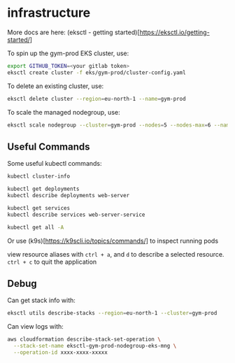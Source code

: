 # infrastructure

More docs are here: (eksctl - getting started)[https://eksctl.io/getting-started/]

To spin up the gym-prod EKS cluster, use:
```bash
export GITHUB_TOKEN=<your gitlab token>
eksctl create cluster -f eks/gym-prod/cluster-config.yaml
```

To delete an existing cluster, use:
```bash
eksctl delete cluster --region=eu-north-1 --name=gym-prod
```

To scale the managed nodegroup, use:
```bash
eksctl scale nodegroup --cluster=gym-prod --nodes=5 --nodes-max=6 --name=eks-managed --wait
```

## Useful Commands

Some useful kubectl commands:

```bash
kubectl cluster-info

kubectl get deployments
kubectl describe deployments web-server

kubectl get services
kubectl describe services web-server-service

kubectl get all -A
```

Or use (k9s)[https://k9scli.io/topics/commands/] to inspect running pods

view resource aliases with `ctrl + a`, and `d` to describe a selected resource. `ctrl + c` to quit the application

## Debug

Can get stack info with:

```bash
eksctl utils describe-stacks --region=eu-north-1 --cluster=gym-prod
```

Can view logs with:
```bash
aws cloudformation describe-stack-set-operation \
  --stack-set-name eksctl-gym-prod-nodegroup-eks-mng \
  --operation-id xxxx-xxxx-xxxxx
```